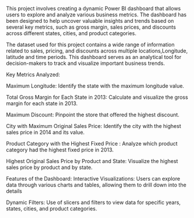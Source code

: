 This project involves creating a dynamic Power BI dashboard that allows users to explore and analyze various business metrics. The dashboard has been designed to help uncover valuable insights and trends based on several key metrics, such as gross margin, sales prices, and discounts across different states, cities, and product categories.

The dataset used for this project contains a wide range of information related to sales, pricing, and discounts across multiple locations,Longitude, latitude and time periods. This dashboard serves as an analytical tool for decision-makers to track and visualize important business trends.

Key Metrics Analyzed:

Maximum Longitude: Identify the state with the maximum longitude value.

Total Gross Margin for Each State in 2013: Calculate and visualize the gross margin for each state in 2013.

Maximum Discount: Pinpoint the store that offered the highest discount.

City with Maximum Original Sales Price: Identify the city with the highest sales price in 2014 and its value.

Product Category with the Highest Fixed Price : Analyze which product category had the highest fixed price in 2013.

Highest Original Sales Price by Product and State: Visualize the highest sales price by product and by state.

Features of the Dashboard:
Interactive Visualizations: Users can explore data through various charts and tables, allowing them to drill down into the details

Dynamic Filters: Use of slicers and filters to view data for specific years, states, cities, and product categories.


